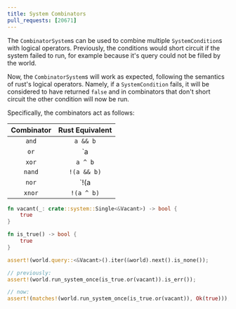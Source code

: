 ```yaml
---
title: System Combinators
pull_requests: [20671]
---
```


The `CombinatorSystem`s can be used to combine multiple `SystemCondition`s with logical operators. Previously, the conditions would short circuit if the system failed to run, for example because it's query could not be filled by the world.

Now, the `CombinatorSystem`s will work as expected, following the semantics of rust's logical operators.
Namely, if a `SystemCondition` fails, it will be considered to have returned `false` and in combinators that don't short circuit the other condition will now be run.

Specifically, the combinators act as follows:

| Combinator | Rust Equivalent |
|:----------:|:---------------:|
| `and`      | `a && b`        |
| `or`       | `a || b`        |
| `xor`      | `a ^ b`         |
| `nand`     | `!(a && b)`     |
| `nor`      | `!(a || b)`     |
| `xnor`     | `!(a ^ b)`      |

```rust
fn vacant(_: crate::system::Single<&Vacant>) -> bool {
    true
}

fn is_true() -> bool {
    true
}

assert!(world.query::<&Vacant>().iter(&world).next().is_none());

// previously:
assert!(world.run_system_once(is_true.or(vacant)).is_err());

// now:
assert!(matches!(world.run_system_once(is_true.or(vacant)), Ok(true)));
```
